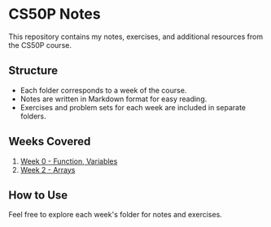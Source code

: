 # CS50P Notes

This repository contains my notes, exercises, and additional resources from the CS50P course.



## Structure
- Each folder corresponds to a week of the course.
- Notes are written in Markdown format for easy reading.
- Exercises and problem sets for each week are included in separate folders.


## Weeks Covered
1. [Week 0 - Function, Variables](Week_0/Notes.md)
2. [Week 2 - Arrays](Week_2/Notes.md)


## How to Use
Feel free to explore each week's folder for notes and exercises. 
